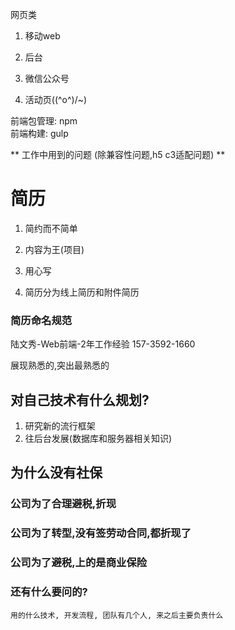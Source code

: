 网页类

1. 移动web

2. 后台

3. 微信公众号

4. 活动页\(\(^o^\)/~\)

前端包管理: npm  
前端构建: gulp

** 工作中用到的问题 \(除兼容性问题,h5 c3适配问题\) **

# 简历

1. 简约而不简单

2. 内容为王\(项目\)

3. 用心写

4. 简历分为线上简历和附件简历

### 简历命名规范

陆文秀-Web前端-2年工作经验 157-3592-1660

展现熟悉的,突出最熟悉的

## 对自己技术有什么规划?

1. 研究新的流行框架
2. 往后台发展\(数据库和服务器相关知识\)

## 为什么没有社保

### 公司为了合理避税,折现

### 公司为了转型,没有签劳动合同,都折现了

### 公司为了避税,上的是商业保险

### 还有什么要问的?

```
用的什么技术, 开发流程, 团队有几个人, 来之后主要负责什么
```



